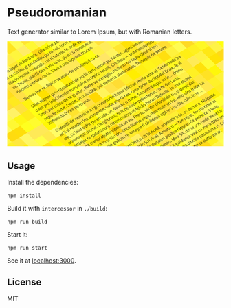 # Pseudoromanian

Text generator similar to Lorem Ipsum, but with Romanian letters.

![Pseudoromanian cover.](screenshot.png)

## Usage

Install the dependencies:

    npm install

Build it with `intercessor` in `./build`:

    npm run build

Start it:

    npm run start

See it at [localhost:3000](http://localhost:3000).

## License

MIT
